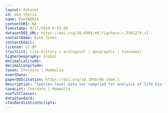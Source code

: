 ```yaml
---
layout: dataset
id: pan-theria
name: PanTHERIA
contentURI: NA
Timestamp: 9/17/2019 6:53:09
datasetDOI_URL: https://doi.org/10.6084/m9.figshare.c.3301274.v1
contactName: Kate Jones
contactEmail:  
license: CC-BY
traitList: life-history | ecological | geographic | taxonomic
higherGeography: Global
decimalLatitude: 
decimalLongitude: 
taxon: Chordata | Mammalia
eventDate: 
paperDOIcitation: https://doi.org/10.1890/08-1494.1
description: "Species-level data set compiled for analysis of life history, ecology, and geography of all known extant and recently extinct mammals"
taxaList: Chordata | Mammalia
usefulClasses: 
dataStandard:
standardizationScripts: 
---
```

